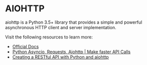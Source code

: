 # AIOHTTP

aiohttp is a Python 3.5+ library that provides a simple and powerful asynchronous HTTP client and server implementation.

Visit the following resources to learn more:

- [Official Docs](https://docs.aiohttp.org/en/stable/)
- [Python Asyncio, Requests, Aiohttp | Make faster API Calls](https://www.youtube.com/watch?v=nFn4_nA_yk8)
- [Creating a RESTful API with Python and aiohttp](https://tutorialedge.net/python/create-rest-api-python-aiohttp/)



